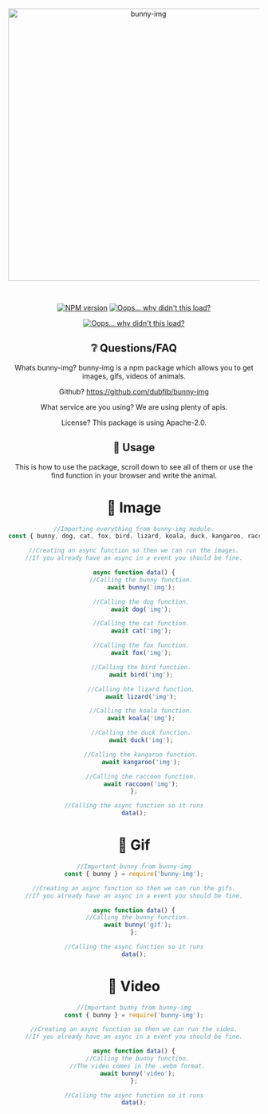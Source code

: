 <div align="center">
  <br />
  <p>
    <a href="https://www.npmjs.com/package/bunny-img"><img src="https://i.imgur.com/rZPCzkz.png" width="546" alt="bunny-img" /></a>
  </p>
  <br />
  <p>
    <a href="https://www.npmjs.com/package/bunny-img"><img src="https://img.shields.io/npm/v/bunny-img.svg?maxAge=3600" alt="NPM version" /></a>
    <a href="https://www.npmjs.com/package/bunny-img"><img src="https://img.shields.io/npm/dt/bunny-img.svg?maxAge=3600" alt="Oops... why didn't this load?" /></a>
  </p>
    <p>
    <a href="https://nodei.co/npm/bunny-img/"><img src="https://nodei.co/npm/bunny-img.png?downloads=true&stars=true" alt="Oops... why didn't this load?" /></a>
  </p>

  ## ❔ Questions/FAQ
  Whats bunny-img? bunny-img is a npm package which allows you to get images, gifs, videos of animals.

  Github? https://github.com/dubfib/bunny-img

  What service are you using? We are using plenty of apis.

  License? This package is using Apache-2.0.

  ## 📗 Usage
This is how to use the package, scroll down to see all of them or use the find function in your browser and write the animal.

# 📕 Image
```js
//Importing everything from bunny-img module.
const { bunny, dog, cat, fox, bird, lizard, koala, duck, kangaroo, raccoon } = require('bunny-img');

//Creating an async function so then we can run the images.
//If you already have an async in a event you should be fine.

async function data() {
    //Calling the bunny function.
    await bunny('img');

    //Calling the dog function.
    await dog('img');

    //Calling the cat function.
    await cat('img');

    //Calling the fox function.
    await fox('img');

    //Calling the bird function.
    await bird('img');

    //Calling hte lizard function.
    await lizard('img');

    //Calling the koala function.
    await koala('img');

    //Calling the duck function.
    await duck('img');

    //Calling the kangaroo function.
    await kangaroo('img');

    //Calling the raccoon function.
    await raccoon('img');
};

//Calling the async function so it runs
data();
```

# 📘 Gif
```js
//Important bunny from bunny-img
const { bunny } = require('bunny-img');

//Creating an async function so then we can run the gifs.
//If you already have an async in a event you should be fine.

async function data() {
  //Calling the bunny function.
  await bunny('gif');
};

//Calling the async function so it runs
data();
```

# 📙 Video
```js
//Important bunny from bunny-img
const { bunny } = require('bunny-img');

//Creating an async function so then we can run the video.
//If you already have an async in a event you should be fine.

async function data() {
  //Calling the bunny function.
  //The video comes in the .webm format.
  await bunny('video');
};

//Calling the async function so it runs
data();
```